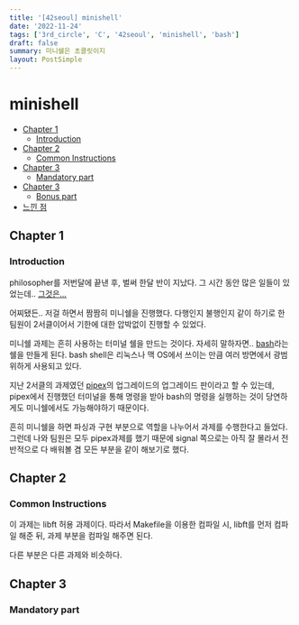 ```yaml
---
title: '[42seoul] minishell'
date: '2022-11-24'
tags: ['3rd_circle', 'C', '42seoul', 'minishell', 'bash']
draft: false
summary: 미니쉘은 초콜릿이지
layout: PostSimple
---
```


# minishell

- [Chapter 1](#chapter-1)
  - [Introduction](#introduction)
- [Chapter 2](#chapter-2)
  - [Common Instructions](#common-instructions)
- [Chapter 3](#chapter-3)
  - [Mandatory part](#mandatory-part)
- [Chapter 3](#chapter-5)
  - [Bonus part](#bonus-part)
- [느낀 점](#느낀-점)

## Chapter 1

### Introduction

philosopher를 저번달에 끝낸 후, 벌써 한달 반이 지났다. 그 시간 동안 많은 일들이 있었는데.. [그것은...](https://chanwoong1.github.io/blog/woowacourse/precourse_main)

어찌됐든.. 저걸 하면서 짬짬히 미니쉘을 진행했다. 다행인지 불행인지 같이 하기로 한 팀원이 2서클이어서 기한에 대한 압박없이 진행할 수 있었다.

미니쉘 과제는 흔히 사용하는 터미널 쉘을 만드는 것이다. 자세히 말하자면.. [bash](https://www.gnu.org/software/bash/)라는 쉘을 만들게 된다. bash shell은 리눅스나 맥 OS에서 쓰이는 만큼 여러 방면에서 광범위하게 사용되고 있다.

지난 2서클의 과제였던 [pipex](https://chanwoong1.github.io/blog/42seoul/[42seoul]pipex)의 업그레이드의 업그레이드 판이라고 할 수 있는데, pipex에서 진행했던 터미널을 통해 명령을 받아 bash의 명령을 실행하는 것이 당연하게도 미니쉘에서도 가능해야하기 때문이다.

흔히 미니쉘을 하면 파싱과 구현 부분으로 역할을 나누어서 과제를 수행한다고 들었다. 그런데 나와 팀원은 모두 pipex과제를 했기 때문에 signal 쪽으로는 아직 잘 몰라서 전반적으로 다 배워볼 겸 모든 부분을 같이 해보기로 했다.

## Chapter 2

### Common Instructions

이 과제는 libft 허용 과제이다. 따라서 Makefile을 이용한 컴파일 시, libft를 먼저 컴파일 해준 뒤, 과제 부분을 컴파일 해주면 된다.

다른 부분은 다른 과제와 비슷하다.

## Chapter 3

### Mandatory part
